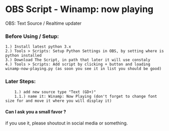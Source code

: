 # OBS Script - Winamp: now playing
OBS: Text Source / Realtime updater

### Before Using / Setup:
    1.) Install latest python 3.x
    2.) Tools > Scripts: Setup Python Settings in OBS, by setting where is python installed
    3.) Download The Script, in path that later it will use constaly
    4.) Tools > Scripts: Add script by clicking + button and loading winamp-now-playing.py (as soon you see it in list you should be good)

### Later Steps:
        1.) add new source type "Text (GD+)" 
        1.1.) name it: Winamp: Now Playing (don't forget to change font size for and move it where you will display it)

#### Can I ask you a small favor ? 
if you use it, please shoutout in social media or something.
